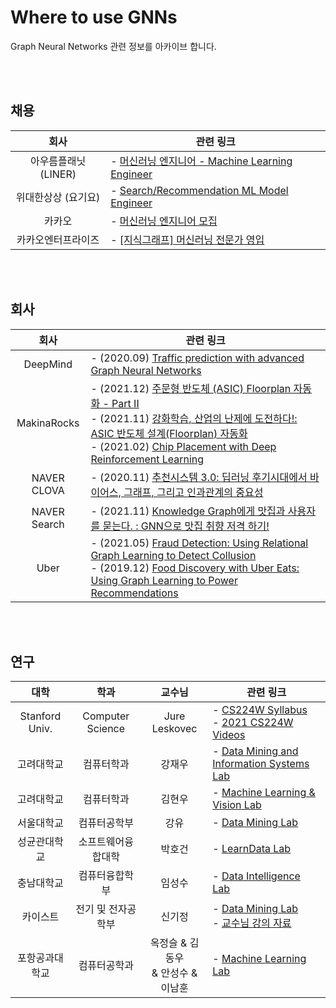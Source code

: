 # Where to use GNNs

Graph Neural Networks 관련 정보를 아카이브 합니다.

<br><br>

## 채용
| 회사 | 관련 링크 |
|:---:|--------|
| 아우름플래닛 (LINER) | - [머신러닝 엔지니어 - Machine Learning Engineer](https://liner.oopy.io/0281d3ef-8385-41e7-8617-60b346e32e74) |
| 위대한상상 (요기요) | - [Search/Recommendation ML Model Engineer](https://techrecruiting.wesang.com/join-view.do?job=4507775002) |
| 카카오 | - [머신러닝 엔지니어 모집](https://careers.kakao.com/jobs/P-11842) |
| 카카오엔터프라이즈 | - [[지식그래프] 머신러닝 전문가 영입](https://careers.kakaoenterprise.com/job/%EA%B2%BD%EA%B8%B0%EB%8F%84-%EC%A7%80%EC%8B%9D%EA%B7%B8%EB%9E%98%ED%94%84-%EB%A8%B8%EC%8B%A0%EB%9F%AC%EB%8B%9D-%EC%A0%84%EB%AC%B8%EA%B0%80-%EC%98%81%EC%9E%85-%EA%B2%BD%EA%B8%B0%EB%8F%84/6750344/) |

<br><br>

## 회사 
| 회사 | 관련 링크 |
|:---:|--------|
| DeepMind | - (2020.09) [Traffic prediction with advanced Graph Neural Networks](https://deepmind.com/blog/article/traffic-prediction-with-advanced-graph-neural-networks) |
| MakinaRocks | - (2021.12) [주문형 반도체 (ASIC) Floorplan 자동화 - Part II](https://makinarocks.github.io/ASIC-Floorplan-Automation-Part-2/) <br>- (2021.11) [강화학습, 산업의 난제에 도전하다!: ASIC 반도체 설계(Floorplan) 자동화](https://deview.kr/2021/sessions/480) <br>- (2021.02) [Chip Placement with Deep Reinforcement Learning](https://makinarocks.github.io/chip_placement_with_reinforcement_learning/) |
| NAVER CLOVA | - (2020.11) [추천시스템 3.0: 딥러닝 후기시대에서 바이어스, 그래프, 그리고 인과관계의 중요성](https://deview.kr/2020/sessions/356) |
| NAVER Search | - (2021.11) [Knowledge Graph에게 맛집과 사용자를 묻는다. : GNN으로 맛집 취향 저격 하기!](https://deview.kr/2021/sessions/437) |
| Uber | - (2021.05) [Fraud Detection: Using Relational Graph Learning to Detect Collusion](https://eng.uber.com/fraud-detection/) <br>- (2019.12) [Food Discovery with Uber Eats: Using Graph Learning to Power Recommendations](https://eng.uber.com/uber-eats-graph-learning/) |

<br><br>

## 연구
| 대학 | 학과 | 교수님 | 관련 링크 |
|:---:|:---:|:----:|--------|
| Stanford Univ. | Computer Science | Jure Leskovec | - [CS224W Syllabus](http://web.stanford.edu/class/cs224w/)<br>- [2021 CS224W Videos](https://www.youtube.com/playlist?list=PLoROMvodv4rPLKxIpqhjhPgdQy7imNkDn)
| 고려대학교 | 컴퓨터학과 | 강재우 | - [Data Mining and Information Systems Lab](https://dmis.korea.ac.kr/)
| 고려대학교 | 컴퓨터학과 | 김현우 | - [Machine Learning & Vision Lab](https://mlv.korea.ac.kr/)
| 서울대학교 | 컴퓨터공학부 | 강유 | - [Data Mining Lab](https://datalab.snu.ac.kr/) | 
| 성균관대학교 | 소프트웨어융합대학 | 박호건 | - [LearnData Lab](https://learndatalab.github.io/) |
| 충남대학교 | 컴퓨터융합학부 | 임성수 | - [Data Intelligence Lab](https://sites.google.com/view/cnudi/) | 
| 카이스트 | 전기 및 전자공학부 | 신기정 | - [Data Mining Lab](https://sites.google.com/view/kaistdata)<br>- [교수님 강의 자료](https://sites.google.com/view/kaistdata/courses)
| 포항공과대학교 | 컴퓨터공학과 | 옥정슬 & 김동우 <br>& 안성수 & 이남훈 | - [Machine Learning Lab](http://ml.postech.ac.kr/) | 

